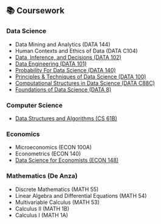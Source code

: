 ---
---

## 📚 Coursework

### Data Science
- Data Mining and Analytics (DATA 144)
- Human Contexts and Ethics of Data (DATA C104)
- [Data, Inference, and Decisions (DATA 102)](https://data102.org/sp24/)
- [Data Engineering (DATA 101)](https://www.data101.org/fa23)
- [Probability For Data Science (DATA 140)](http://prob140.org/)
- [Principles & Techniques of Data Science (DATA 100)](https://ds100.org/sp23/)
- [Computational Structures in Data Science (DATA C88C)](https://c88c.org/fa22/)
- [Foundations of Data Science (DATA 8)](http://www.data8.org/fa22/)

### Computer Science
- [Data Structures and Algorithms (CS 61B)](https://fa22.datastructur.es/)

### Economics
- Microeconomics (ECON 100A)
- Econometrics (ECON 140)
- [Data Science for Economists (ECON 148)](https://www.econ148.org/sp24/)

### Mathematics (De Anza)
- Discrete Mathematics (MATH 55)
- Linear Algebra and Differential Equations (MATH 54)
- Multivariable Calculus (MATH 53)
- Calculus II (MATH 1B)
- Calculus I (MATH 1A)
